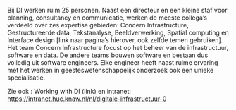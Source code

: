 
Bij DI werken ruim 25 personen. Naast een directeur en een kleine staf voor planning, consultancy en communicatie, werken de meeste collega’s verdeeld over zes expertise gebieden: Concern Infrastructure, Gestructureerde data, Tekstanalyse, Beeldverwerking, Spatial computing en Interface design [link naar pagina’s hierover, ook zelfde temen gebruiken]. Het team Concern Infrastructure focust op het beheer van de infrastructuur, software en data. De andere teams bouwen software en bestaan dus volledig uit software engineers. Elke engineer heeft naast ruime ervaring met het werken in geesteswetenschappelijk onderzoek ook een unieke specialisatie. 
 
Zie ook : Working with DI (link) en intranet: https://intranet.huc.knaw.nl/nl/digitale-infrastructuur-0
